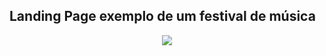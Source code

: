 
## Landing Page exemplo de um festival de música

<p align="center"> <img src="[https://imgur.com/oIOhJj2](https://imgur.com/undefined).png" min-width="100px" max-width="140px"> </p>

